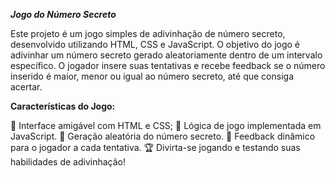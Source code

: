 ***Jogo do Número Secreto***

Este projeto é um jogo simples de adivinhação de número secreto, desenvolvido utilizando HTML, CSS e JavaScript. O objetivo do jogo é adivinhar um número secreto gerado aleatoriamente dentro de um intervalo específico. O jogador insere suas tentativas e recebe feedback se o número inserido é maior, menor ou igual ao número secreto, até que consiga acertar.

**Características do Jogo:**

🤩 Interface amigável com HTML e CSS;
🎯 Lógica de jogo implementada em JavaScript.
🔢 Geração aleatória do número secreto.
📢 Feedback dinâmico para o jogador a cada tentativa.
🏆 Divirta-se jogando e testando suas habilidades de adivinhação!
